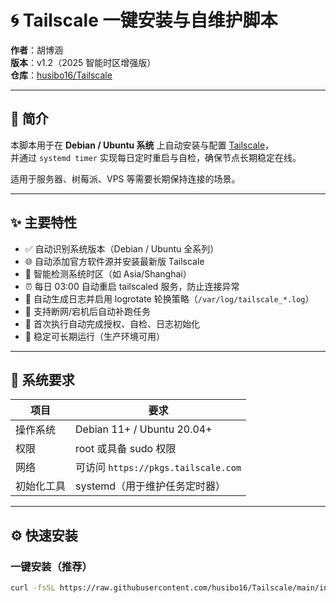 # 🌀 Tailscale 一键安装与自维护脚本

**作者**：胡博涵  
**版本**：v1.2（2025 智能时区增强版）  
**仓库**：[husibo16/Tailscale](https://github.com/husibo16/Tailscale)

---

## 📘 简介

本脚本用于在 **Debian / Ubuntu 系统** 上自动安装与配置 [Tailscale](https://tailscale.com)，  
并通过 `systemd timer` 实现每日定时重启与自检，确保节点长期稳定在线。  

适用于服务器、树莓派、VPS 等需要长期保持连接的场景。

---

## ✨ 主要特性

- ✅ 自动识别系统版本（Debian / Ubuntu 全系列）  
- 🌐 自动添加官方软件源并安装最新版 Tailscale  
- 🧭 智能检测系统时区（如 Asia/Shanghai）  
- ⏰ 每日 03:00 自动重启 tailscaled 服务，防止连接异常  
- 🧾 自动生成日志并启用 logrotate 轮换策略（`/var/log/tailscale_*.log`）  
- 🔄 支持断网/宕机后自动补跑任务  
- 🚀 首次执行自动完成授权、自检、日志初始化  
- 🧠 稳定可长期运行（生产环境可用）  

---

## 🧰 系统要求

| 项目       | 要求                                     |
|------------|------------------------------------------|
| 操作系统   | Debian 11+ / Ubuntu 20.04+               |
| 权限       | root 或具备 sudo 权限                    |
| 网络       | 可访问 `https://pkgs.tailscale.com`      |
| 初始化工具 | systemd（用于维护任务定时器）             |

---

## ⚙️ 快速安装

### 一键安装（推荐）

```bash
curl -fsSL https://raw.githubusercontent.com/husibo16/Tailscale/main/install-tailscale.sh | bash
